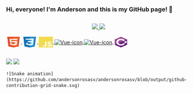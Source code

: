 ### Hi, everyone! I'm Anderson and this is my GitHub page! 🚀
##

<div align="center">
  <a href="https://github.com/andersonrosasv/">
  <img height="180em" src="https://github-readme-stats.vercel.app/api?username=andersonrosasv&show_icons=true&theme=gruvbox&include_all_commits=true&count_private=true"/>
  <img height="180em" src="https://github-readme-stats.vercel.app/api/top-langs/?username=andersonrosasv&layout=compact&langs_count=7&theme=gruvbox"/>
</div>
  
  <div style="display: inline_block"><br>
  <img align="center" alt="HTML-icon" height="30" width="40" src="https://raw.githubusercontent.com/devicons/devicon/master/icons/html5/html5-original.svg">
  <img align="center" alt="CSS-icon" height="30" width="40" src="https://raw.githubusercontent.com/devicons/devicon/master/icons/css3/css3-original.svg">
  <img align="center" alt="JS-icon" height="30" width="40" src="https://raw.githubusercontent.com/devicons/devicon/master/icons/javascript/javascript-plain.svg">
  <img align="center" alt="Vue-icon" height="30" width="40" src="https://cdn.jsdelivr.net/gh/devicons/devicon/icons/vuejs/vuejs-original.svg">
  <img align="center" alt="Vue-icon" height="30" width="40" src="https://cdn.jsdelivr.net/gh/devicons/devicon/icons/nodejs/nodejs-original.svg">

  <img align="center" alt="CSharp-icon" height="30" width="40" src="https://raw.githubusercontent.com/devicons/devicon/master/icons/csharp/csharp-original.svg">
</div>
  
  ##
  <div>
    <a href = "mailto:andersonrosasv@gmail.com"><img src="https://img.shields.io/badge/Gmail-D14836?style=for-the-badge&logo=gmail&logoColor=white" target="_blank"></a>
  <a href="https://www.linkedin.com/in/andersonrosasv/" target="_blank"><img src="https://img.shields.io/badge/-LinkedIn-%230077B5?style=for-the-badge&logo=linkedin&logoColor=white" target="_blank"></a> 
    
    ![Snake animation](https://github.com/andersonrosasv/andersonrosasv/blob/output/github-contribution-grid-snake.svg)
  </div>
